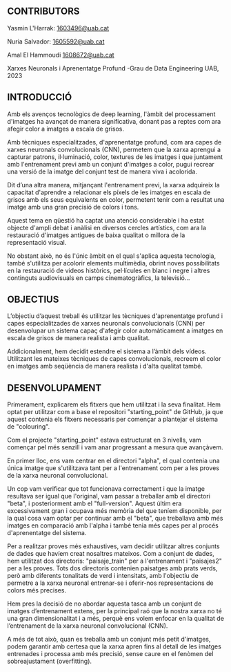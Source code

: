 ## CONTRIBUTORS
Yasmin L'Harrak: 1603496@uab.cat

Nuria Salvador: 1605592@uab.cat

Amal El Hammoudi 1608672@uab.cat

Xarxes Neuronals i Aprenentatge Profund -Grau de Data Engineering UAB, 2023




## INTRODUCCIÓ

Amb els avenços tecnològics de deep learning, l'àmbit del processament d'imatges ha avançat de manera significativa, donant pas a reptes com ara afegir color a imatges a escala de grisos.

Amb tècniques especialitzades, d'aprenentatge profund, com ara capes de xarxes neuronals convolucionals (CNN), permetem que la xarxa aprengui a capturar patrons, il·luminació, color, textures de les imatges i que juntament amb l'entrenament previ amb un conjunt d'imatges a color, pugui recrear una versió de la imatge del conjunt test de manera viva i acolorida.

Dit d’una altra manera, mitjançant l'entrenament previ, la xarxa adquireix la capacitat d'aprendre a relacionar els píxels de les imatges en escala de grisos amb els seus equivalents en color, permetent tenir com a resultat una imatge amb una gran precisió de colors i tons.

Aquest tema en qüestió ha captat una atenció considerable i ha estat objecte d'ampli debat i anàlisi en diversos cercles artístics, com ara la restauració d'imatges antigues de baixa qualitat o millora de la representació visual.

No obstant això, no és l'únic àmbit en el qual s'aplica aquesta tecnologia, també s'utilitza per acolorir elements multimèdia, obrint noves possibilitats en la restauració de videos històrics, pel·lícules en blanc i negre i altres continguts audiovisuals en camps cinematogràfics, la televisió…





## OBJECTIUS

L’objectiu d’aquest treball és utilitzar les tècniques d'aprenentatge profund i capes especialitzades de xarxes neuronals convolucionals (CNN) per desenvolupar un sistema capaç d'afegir color automàticament a imatges en escala de grisos de manera realista i amb qualitat. 

Addicionalment, hem decidit estendre el sistema a l’àmbit dels vídeos. Utilitzant les mateixes tècniques de capes convolucionals, recreem el color en imatges amb seqüència de manera realista i d'alta qualitat també. 




## DESENVOLUPAMENT


Primerament, explicarem els fitxers que hem utilitzat i la seva finalitat. Hem optat per utilitzar com a base el repositori "starting_point" de GitHub, ja que aquest contenia els fitxers necessaris per començar a plantejar el sistema de "colouring".

Com el projecte "starting_point" estava estructurat en 3 nivells, vam començar pel més senzill i vam anar progressant a mesura que avançàvem.

En primer lloc, ens vam centrar en el directori "alpha", el qual contenia una única imatge que s'utilitzava tant per a l'entrenament com per a les proves de la xarxa neuronal convolucional.

Un cop vam verificar que tot funcionava correctament i que la imatge resultava ser igual que l'original, vam passar a treballar amb el directori "beta", i posteriorment amb el "full-version". Aquest últim era excessivament gran i ocupava més memòria del que teníem disponible, per la qual cosa vam optar per continuar amb el "beta", que treballava amb més imatges en comparació amb l'alpha i també tenia més capes per al procés d'aprenentatge del sistema.

Per a realitzar proves més exhaustives, vam decidir utilitzar altres conjunts de dades que havíem creat nosaltres mateixos. Com a conjunt de dades, hem utilitzat dos directoris: "paisaje_train" per a l'entrenament i "paisajes2" per a les proves. Tots dos directoris contenien paisatges amb prats verds, però amb diferents tonalitats de verd i intensitats, amb l'objectiu de permetre a la xarxa neuronal entrenar-se i oferir-nos representacions de colors més precises.

Hem pres la decisió de no abordar aquesta tasca amb un conjunt de imatges d’entrenament extens, per la principal raó que la nostra xarxa no té una gran dimensionalitat i a més, perquè ens volem enfocar en la qualitat de l’entrenament de la xarxa neuronal convolucional (CNN). 

A més de tot això, quan es treballa amb un conjunt més petit d'imatges, podem garantir amb certesa que la xarxa apren fins al detall de les imatges entrenades i processa amb més precisió, sense caure en el fenòmen del sobreajustament (overfitting). 








